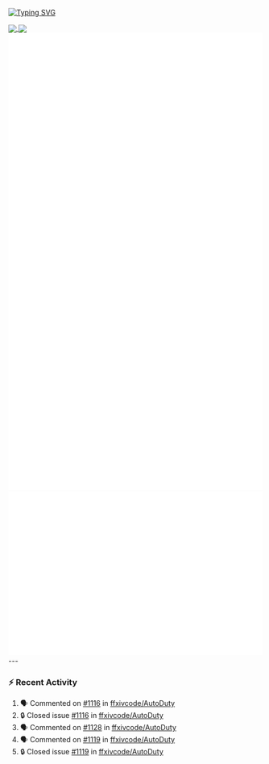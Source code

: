 [![Typing SVG](https://readme-typing-svg.demolab.com?font=Fira+Code&duration=1000&pause=1000&multiline=true&repeat=false&width=435&lines=Simon+Latusek+%7C+Gameplay+Engineer)](https://git.io/typing-svg)

<a href="https://github.com/anuraghazra/github-readme-stats">
  <img height=200 align="center" src="https://github-readme-stats.vercel.app/api?username=erdelf&theme=radical" />
</a>
<a href="https://github.com/anuraghazra/convoychat">
  <img height=200 align="center" src="https://streak-stats.demolab.com?user=erdelf&theme=radical&mode=weekly" />
</a>

<picture>
  <img src="/github-metrics.svg" alt="Metrics">
</picture>

<picture>
  <img src="/github-metrics-achievements.svg" alt="Achievements">
</picture>
---

### :zap: Recent Activity
<!--START_SECTION:activity-->
1. 🗣 Commented on [#1116](https://github.com/ffxivcode/AutoDuty/issues/1116#issuecomment-3316413585) in [ffxivcode/AutoDuty](https://github.com/ffxivcode/AutoDuty)
2. 🔒 Closed issue [#1116](https://github.com/ffxivcode/AutoDuty/issues/1116) in [ffxivcode/AutoDuty](https://github.com/ffxivcode/AutoDuty)
3. 🗣 Commented on [#1128](https://github.com/ffxivcode/AutoDuty/issues/1128#issuecomment-3316387055) in [ffxivcode/AutoDuty](https://github.com/ffxivcode/AutoDuty)
4. 🗣 Commented on [#1119](https://github.com/ffxivcode/AutoDuty/issues/1119#issuecomment-3316366911) in [ffxivcode/AutoDuty](https://github.com/ffxivcode/AutoDuty)
5. 🔒 Closed issue [#1119](https://github.com/ffxivcode/AutoDuty/issues/1119) in [ffxivcode/AutoDuty](https://github.com/ffxivcode/AutoDuty)
<!--END_SECTION:activity-->

<!--
**erdelf/erdelf** is a ✨ _special_ ✨ repository because its `README.md` (this file) appears on your GitHub profile.

Here are some ideas to get you started:

- 🔭 I’m currently working on ...
- 🌱 I’m currently learning ...
- 👯 I’m looking to collaborate on ...
- 🤔 I’m looking for help with ...
- 💬 Ask me about ...
- 📫 How to reach me: ...
- 😄 Pronouns: ...
- ⚡ Fun fact: ...
-->
